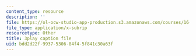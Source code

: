 ```yaml
---
content_type: resource
description: ''
file: https://ol-ocw-studio-app-production.s3.amazonaws.com/courses/16-842-fundamentals-of-systems-engineering-fall-2015/bdd2d22f9937530684f45f841c30a63f_d44SDevJYR0.vtt
file_type: application/x-subrip
resourcetype: Other
title: 3play caption file
uid: bdd2d22f-9937-5306-84f4-5f841c30a63f
---
```

